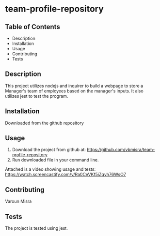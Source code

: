 # team-profile-repository

## Table of Contents
* Description
* Installation
* Usage
* Contributing
* Tests

## Description
This project utilizes nodejs and inquirer to build a webpage to store a Manager's team of employees based on the manager's inputs. It also utilizes jest to test the program.

## Installation
Downloaded from the github repository

## Usage
1. Download the project from github at: https://github.com/vbmisra/team-profile-repository
2. Run downloaded file in your command line.

Attached is a video showing usage and tests:
https://watch.screencastify.com/v/Ra0CeVKf5iZqvh76WsO7


## Contributing
Varoun Misra

## Tests
The project is tested using jest.


